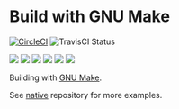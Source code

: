 # Build with GNU Make

[![CircleCI](https://circleci.com/gh/praqma/native-example-make.png?style=shield&circle-token=df3dc5f6efbc2a267f7805f05a5e91d2878be9fd)](https://circleci.com/gh/praqma/native-example-make)
![TravisCI Status](https://travis-ci.org/praqma/native-example-make.svg?branch=master)

![](https://img.shields.io/github/stars/praqma/native-example-make.svg)
![](https://img.shields.io/github/forks/praqma/native-example-make.svg)
![](https://img.shields.io/github/watchers/praqma/native-example-make.svg)
![](https://img.shields.io/github/tag/praqma/native-example-make.svg)
![](https://img.shields.io/github/release/praqma/native-example-make.svg)
![](https://img.shields.io/github/issues/praqma/native-example-make.svg)

Building with [GNU Make](https://www.gnu.org/software/make/).

See [native](https://github.com/Praqma/native) repository for more examples.

<!-- GitHub

[![GitHub Stars](https://img.shields.io/github/stars/praqma/native-example-make.svg?style=social&label=Star)](https://img.shields.io/github/stars/praqma/native-example-make.svg?style=social&label=Star)
[![GitHub Forks](https://img.shields.io/github/forks/praqma/native-example-make.svg?style=social&label=Fork)](https://img.shields.io/github/forks/praqma/native-example-make.svg?style=social&label=Fork)
[![GitHub Watchers](https://img.shields.io/github/watchers/praqma/native-example-make.svg?style=social&label=Watch)](https://img.shields.io/github/watchers/praqma/native-example-make.svg?style=social&label=Watch)
[![GitHub Tags](https://img.shields.io/github/tag/praqma/native-example-make.svg)](https://img.shields.io/github/tag/praqma/native-example-make.svg)
[![GitHub Releases](https://img.shields.io/github/release/praqma/native-example-make.svg)](https://img.shields.io/github/release/praqma/native-example-make.svg)
[![GitHub Issues](https://img.shields.io/github/issues/praqma/native-example-make.svg)](https://img.shields.io/github/issues/praqma/native-example-make.svg) -->
